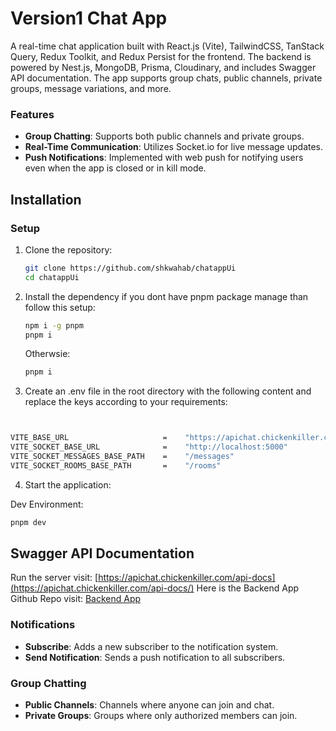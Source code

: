 # Version1 Chat App

A real-time chat application built with React.js (Vite), TailwindCSS, TanStack Query, Redux Toolkit, and Redux Persist for the frontend. The backend is powered by Nest.js, MongoDB, Prisma, Cloudinary, and includes Swagger API documentation. The app supports group chats, public channels, private groups, message variations, and more.


### Features

- **Group Chatting**: Supports both public channels and private groups.
- **Real-Time Communication**: Utilizes Socket.io for live message updates.
- **Push Notifications**: Implemented with web push for notifying users even when the app is closed or in kill mode.

## Installation

### Setup

1. Clone the repository:

   ```bash
   git clone https://github.com/shkwahab/chatappUi
   cd chatappUi
   ```
2. Install the dependency if you dont have pnpm package manage than follow this setup:

    ```bash
    npm i -g pnpm
    pnpm i
    ```   
   Otherwsie:
   ```bash
   pnpm i
   ```
3. Create an .env file in the root directory with the following content and replace the keys according to your requirements:
```bash


VITE_BASE_URL                     =    "https://apichat.chickenkiller.com"
VITE_SOCKET_BASE_URL              =    "http://localhost:5000"
VITE_SOCKET_MESSAGES_BASE_PATH    =    "/messages"
VITE_SOCKET_ROOMS_BASE_PATH       =    "/rooms"

```

4. Start the application:

Dev Environment:

```bash
pnpm dev
```


## Swagger API Documentation

Run the server visit: [https://apichat.chickenkiller.com/api-docs](https://apichat.chickenkiller.com/api-docs/)
Here is the Backend App Github Repo visit: [Backend App](https://github.com/shkwahab/chatappbackendnestjs)

### Notifications

- **Subscribe**: Adds a new subscriber to the notification system.
- **Send Notification**: Sends a push notification to all subscribers.

### Group Chatting

- **Public Channels**: Channels where anyone can join and chat.
- **Private Groups**: Groups where only authorized members can join.
